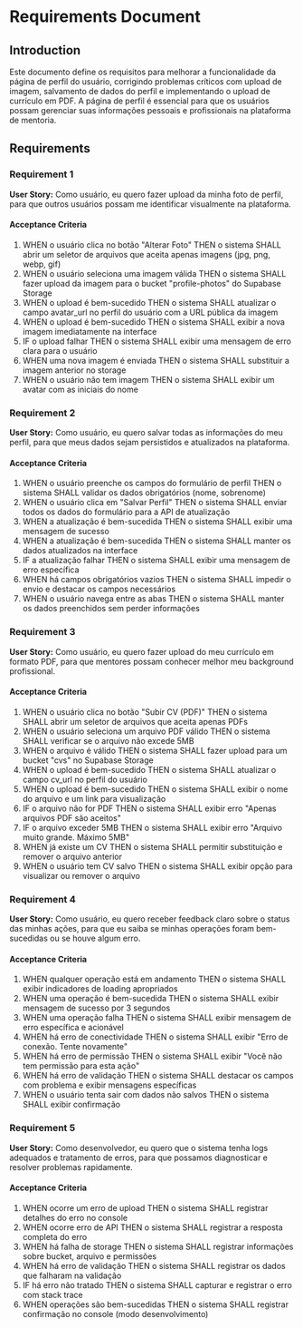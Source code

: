 # Requirements Document

## Introduction

Este documento define os requisitos para melhorar a funcionalidade da página de perfil do usuário, corrigindo problemas críticos com upload de imagem, salvamento de dados do perfil e implementando o upload de currículo em PDF. A página de perfil é essencial para que os usuários possam gerenciar suas informações pessoais e profissionais na plataforma de mentoria.

## Requirements

### Requirement 1

**User Story:** Como usuário, eu quero fazer upload da minha foto de perfil, para que outros usuários possam me identificar visualmente na plataforma.

#### Acceptance Criteria

1. WHEN o usuário clica no botão "Alterar Foto" THEN o sistema SHALL abrir um seletor de arquivos que aceita apenas imagens (jpg, png, webp, gif)
2. WHEN o usuário seleciona uma imagem válida THEN o sistema SHALL fazer upload da imagem para o bucket "profile-photos" do Supabase Storage
3. WHEN o upload é bem-sucedido THEN o sistema SHALL atualizar o campo avatar_url no perfil do usuário com a URL pública da imagem
4. WHEN o upload é bem-sucedido THEN o sistema SHALL exibir a nova imagem imediatamente na interface
5. IF o upload falhar THEN o sistema SHALL exibir uma mensagem de erro clara para o usuário
6. WHEN uma nova imagem é enviada THEN o sistema SHALL substituir a imagem anterior no storage
7. WHEN o usuário não tem imagem THEN o sistema SHALL exibir um avatar com as iniciais do nome

### Requirement 2

**User Story:** Como usuário, eu quero salvar todas as informações do meu perfil, para que meus dados sejam persistidos e atualizados na plataforma.

#### Acceptance Criteria

1. WHEN o usuário preenche os campos do formulário de perfil THEN o sistema SHALL validar os dados obrigatórios (nome, sobrenome)
2. WHEN o usuário clica em "Salvar Perfil" THEN o sistema SHALL enviar todos os dados do formulário para a API de atualização
3. WHEN a atualização é bem-sucedida THEN o sistema SHALL exibir uma mensagem de sucesso
4. WHEN a atualização é bem-sucedida THEN o sistema SHALL manter os dados atualizados na interface
5. IF a atualização falhar THEN o sistema SHALL exibir uma mensagem de erro específica
6. WHEN há campos obrigatórios vazios THEN o sistema SHALL impedir o envio e destacar os campos necessários
7. WHEN o usuário navega entre as abas THEN o sistema SHALL manter os dados preenchidos sem perder informações

### Requirement 3

**User Story:** Como usuário, eu quero fazer upload do meu currículo em formato PDF, para que mentores possam conhecer melhor meu background profissional.

#### Acceptance Criteria

1. WHEN o usuário clica no botão "Subir CV (PDF)" THEN o sistema SHALL abrir um seletor de arquivos que aceita apenas PDFs
2. WHEN o usuário seleciona um arquivo PDF válido THEN o sistema SHALL verificar se o arquivo não excede 5MB
3. WHEN o arquivo é válido THEN o sistema SHALL fazer upload para um bucket "cvs" no Supabase Storage
4. WHEN o upload é bem-sucedido THEN o sistema SHALL atualizar o campo cv_url no perfil do usuário
5. WHEN o upload é bem-sucedido THEN o sistema SHALL exibir o nome do arquivo e um link para visualização
6. IF o arquivo não for PDF THEN o sistema SHALL exibir erro "Apenas arquivos PDF são aceitos"
7. IF o arquivo exceder 5MB THEN o sistema SHALL exibir erro "Arquivo muito grande. Máximo 5MB"
8. WHEN já existe um CV THEN o sistema SHALL permitir substituição e remover o arquivo anterior
9. WHEN o usuário tem CV salvo THEN o sistema SHALL exibir opção para visualizar ou remover o arquivo

### Requirement 4

**User Story:** Como usuário, eu quero receber feedback claro sobre o status das minhas ações, para que eu saiba se minhas operações foram bem-sucedidas ou se houve algum erro.

#### Acceptance Criteria

1. WHEN qualquer operação está em andamento THEN o sistema SHALL exibir indicadores de loading apropriados
2. WHEN uma operação é bem-sucedida THEN o sistema SHALL exibir mensagem de sucesso por 3 segundos
3. WHEN uma operação falha THEN o sistema SHALL exibir mensagem de erro específica e acionável
4. WHEN há erro de conectividade THEN o sistema SHALL exibir "Erro de conexão. Tente novamente"
5. WHEN há erro de permissão THEN o sistema SHALL exibir "Você não tem permissão para esta ação"
6. WHEN há erro de validação THEN o sistema SHALL destacar os campos com problema e exibir mensagens específicas
7. WHEN o usuário tenta sair com dados não salvos THEN o sistema SHALL exibir confirmação

### Requirement 5

**User Story:** Como desenvolvedor, eu quero que o sistema tenha logs adequados e tratamento de erros, para que possamos diagnosticar e resolver problemas rapidamente.

#### Acceptance Criteria

1. WHEN ocorre um erro de upload THEN o sistema SHALL registrar detalhes do erro no console
2. WHEN ocorre erro de API THEN o sistema SHALL registrar a resposta completa do erro
3. WHEN há falha de storage THEN o sistema SHALL registrar informações sobre bucket, arquivo e permissões
4. WHEN há erro de validação THEN o sistema SHALL registrar os dados que falharam na validação
5. IF há erro não tratado THEN o sistema SHALL capturar e registrar o erro com stack trace
6. WHEN operações são bem-sucedidas THEN o sistema SHALL registrar confirmação no console (modo desenvolvimento)
